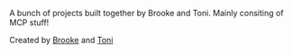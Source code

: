 A bunch of projects built together by Brooke and Toni. Mainly consiting of MCP stuff!

Created by [Brooke](https://brookejoseph.com/) and [Toni](https://www.linkedin.com/in/oluwatoni-akintola-6972b5248/)

